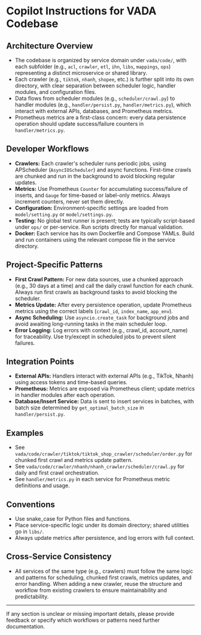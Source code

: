 # Copilot Instructions for VADA Codebase

## Architecture Overview
- The codebase is organized by service domain under `vada/code/`, with each subfolder (e.g., `acl`, `crawler`, `etl`, `ihn`, `libs`, `mappings`, `ops`) representing a distinct microservice or shared library.
- Each crawler (e.g., `tiktok`, `nhanh`, `shopee`, etc.) is further split into its own directory, with clear separation between scheduler logic, handler modules, and configuration files.
- Data flows from scheduler modules (e.g., `scheduler/crawl.py`) to handler modules (e.g., `handler/persist.py`, `handler/metrics.py`), which interact with external APIs, databases, and Prometheus metrics.
- Prometheus metrics are a first-class concern: every data persistence operation should update success/failure counters in `handler/metrics.py`.

## Developer Workflows
- **Crawlers:** Each crawler's scheduler runs periodic jobs, using APScheduler (`AsyncIOScheduler`) and async functions. First-time crawls are chunked and run in the background to avoid blocking regular updates.
- **Metrics:** Use Prometheus `Counter` for accumulating success/failure of inserts, and `Gauge` for time-based or label-only metrics. Always increment counters, never set them directly.
- **Configuration:** Environment-specific settings are loaded from `model/setting.py` or `model/settings.py`.
- **Testing:** No global test runner is present; tests are typically script-based under `ops/` or per-service. Run scripts directly for manual validation.
- **Docker:** Each service has its own Dockerfile and Compose YAMLs. Build and run containers using the relevant compose file in the service directory.

## Project-Specific Patterns
- **First Crawl Pattern:** For new data sources, use a chunked approach (e.g., 30 days at a time) and call the daily crawl function for each chunk. Always run first crawls as background tasks to avoid blocking the scheduler.
- **Metrics Update:** After every persistence operation, update Prometheus metrics using the correct labels (`crawl_id`, `index_name`, `app_env`).
- **Async Scheduling:** Use `asyncio.create_task` for background jobs and avoid awaiting long-running tasks in the main scheduler loop.
- **Error Logging:** Log errors with context (e.g., crawl_id, account_name) for traceability. Use try/except in scheduled jobs to prevent silent failures.

## Integration Points
- **External APIs:** Handlers interact with external APIs (e.g., TikTok, Nhanh) using access tokens and time-based queries.
- **Prometheus:** Metrics are exposed via Prometheus client; update metrics in handler modules after each operation.
- **Database/Insert Service:** Data is sent to insert services in batches, with batch size determined by `get_optimal_batch_size` in `handler/persist.py`.

## Examples
- See `vada/code/crawler/tiktok/tiktok_shop_crawler/scheduler/order.py` for chunked first crawl and metrics update pattern.
- See `vada/code/crawler/nhanh/nhanh_crawler/scheduler/crawl.py` for daily and first crawl orchestration.
- See `handler/metrics.py` in each service for Prometheus metric definitions and usage.

## Conventions
- Use snake_case for Python files and functions.
- Place service-specific logic under its domain directory; shared utilities go in `libs/`.
- Always update metrics after persistence, and log errors with full context.

## Cross-Service Consistency
- All services of the same type (e.g., crawlers) must follow the same logic and patterns for scheduling, chunked first crawls, metrics updates, and error handling. When adding a new crawler, reuse the structure and workflow from existing crawlers to ensure maintainability and predictability.

---

If any section is unclear or missing important details, please provide feedback or specify which workflows or patterns need further documentation.
